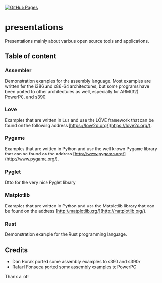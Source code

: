 [![GitHub Pages](https://img.shields.io/badge/%20-GitHub%20Pages-informational)](https://tisnik.github.io/presentations/)

presentations
=============

Presentations mainly about various open source tools and applications.

Table of content
----------------

### Assembler

Demonstration examples for the assembly language. Most examples are written
for the i386 and x86-64 architectures, but some programs have been ported
to other architectures as well, especially for ARM(32), PowerPC, and s390.

### Love

Examples that are written in Lua and use the LÖVE framework that can be found
on the following address [https://love2d.org/](https://love2d.org/).

### Pygame

Examples that are written in Python and use the well known Pygame library that
can be found on the address
[http://www.pygame.org/](http://www.pygame.org/).

### Pyglet

Dtto for the very nice Pyglet library

### Matplotlib

Examples that are written in Python and use the Matplotlib library that
can be found on the address
[http://matplotlib.org/](http://matplotlib.org/).

### Rust

Demonstration example for the Rust programming language.

Credits
-------
 * Dan Horak ported some assembly examples to s390 and s390x
 * Rafael Fonseca ported some assembly examples to PowerPC

Thanx a lot!

